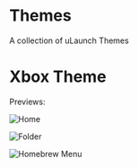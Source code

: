 # Themes
A collection of uLaunch Themes

# Xbox Theme

Previews:

![Home](https://i.imgur.com/Mqf8o55.jpg)

![Folder](https://i.imgur.com/F4jHIUc.jpg)

![Homebrew Menu](https://i.imgur.com/ANLwV0N.jpg)


